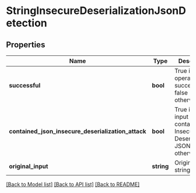 # StringInsecureDeserializationJsonDetection

## Properties
Name | Type | Description | Notes
------------ | ------------- | ------------- | -------------
**successful** | **bool** | True if the operation was successful, false otherwise | [optional] 
**contained_json_insecure_deserialization_attack** | **bool** | True if the input contained Insecure Deserialization JSON, false otherwise | [optional] 
**original_input** | **string** | Original input string | [optional] 

[[Back to Model list]](../README.md#documentation-for-models) [[Back to API list]](../README.md#documentation-for-api-endpoints) [[Back to README]](../README.md)


